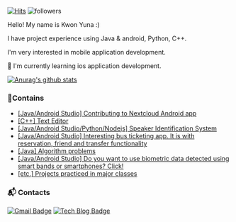  [![Hits](https://hits.seeyoufarm.com/api/count/incr/badge.svg?url=https%3A%2F%2Fgithub.com%2FKuuuna98&count_bg=%2379C83D&title_bg=%23555555&icon=&icon_color=%23E7E7E7&title=hits&edge_flat=false)](https://hits.seeyoufarm.com) ![followers](https://img.shields.io/github/followers/Kuuuna98?style=social)

Hello! My name is Kwon Yuna :) 

I have project experience using Java & android, Python, C++. 

I'm very interested in mobile application development.

🌱 I'm currently learning ios application development.

[![Anurag's github stats](https://github-readme-stats.vercel.app/api?username=Kuuuna98&show_icons=true)](https://github.com/anuraghazra/github-readme-stats)

### 📌Contains
- [[Java/Android Studio] Contributing to Nextcloud Android app](https://github.com/Kuuuna98/android)
- [[C++] Text Editor](https://github.com/CNU-ComputerEngineeringClassProject/__2020-Senior__ObjectOrientedDesign--TermProject)
- [[Java/Android Studio/Python/Nodejs] Speaker Identification System](https://github.com/Kuuuna98/Speaker-Identification-System-Development-By-Using-Deep-Learning)
- [[Java/Android Studio] Interesting bus ticketing app. It is with reservation, friend and transfer functionality](https://github.com/CNU-ComputerEngineeringClassProject/__2019-Junior__Software-Engineering--BusTicketingApp)
- [[Java] Algorithm problems](https://github.com/Kuuuna98/__Autodidacticism__Algorithm)
- [[Java/Android Studio] Do you want to use biometric data detected using smart bands or smartphones? Click!](https://github.com/Kuuuna98/biometric-data-acquisition-framework)
- [[etc.] Projects practiced in major classes](https://github.com/CNU-ComputerEngineeringClassProject)

### 📬 Contacts
[![Gmail Badge](https://img.shields.io/badge/Gmail-d14836?style=flat-square&logo=Gmail&logoColor=white&link=mailto:yunaghgh@gmail.com)](mailto:yunaghgh@gmail.com) [![Tech Blog Badge](http://img.shields.io/badge/-Tech%20blog-black?style=flat-square&logo=github&link=https://uuna-k.tistory.com/)](https://uuna-k.tistory.com/)
